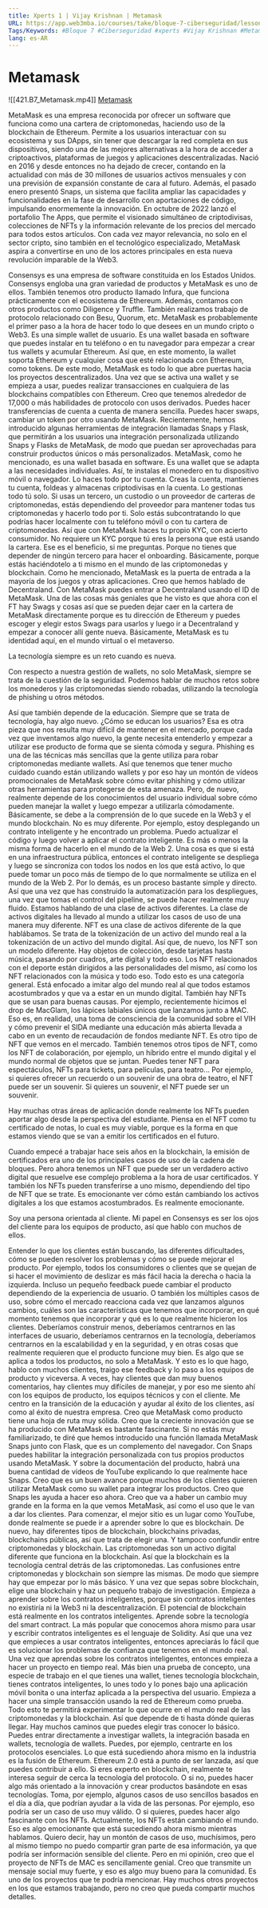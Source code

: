 ```yaml
---
title: Xperts 1 | Vijay Krishnan | Metamask
URL: https://app.web3mba.io/courses/take/bloque-7-ciberseguridad/lessons/38969867-xperts-1-vijay-krishnan-metamask
Tags/Keywords: #Bloque 7 #Ciberseguridad #xperts #Vijay Krishnan #Metamask
lang: es-AR
---
```

# Metamask
![[421.B7_Metamask.mp4]]
[Metamask](https://app.web3mba.io?wvideo=kuutefi8pp)

MetaMask es una empresa reconocida por ofrecer un software que funciona como una cartera de criptomonedas, haciendo uso de la blockchain de Ethereum. Permite a los usuarios interactuar con su ecosistema y sus DApps, sin tener que descargar la red completa en sus dispositivos, siendo una de las mejores alternativas a la hora de acceder a criptoactivos, plataformas de juegos y aplicaciones descentralizadas. Nació en 2016 y desde entonces no ha dejado de crecer, contando en la actualidad con más de 30 millones de usuarios activos mensuales y con una previsión de expansión constante de cara al futuro. Además, el pasado enero presentó Snaps, un sistema que facilita ampliar las capacidades y funcionalidades en la fase de desarrollo con aportaciones de código, impulsando enormemente la innovación. En octubre de 2022 lanzó el portafolio The Apps, que permite el visionado simultáneo de criptodivisas, colecciones de NFTs y la información relevante de los precios del mercado para todos estos artículos. Con cada vez mayor relevancia, no solo en el sector cripto, sino también en el tecnológico especializado, MetaMask aspira a convertirse en uno de los actores principales en esta nueva revolución imparable de la Web3.

Consensys es una empresa de software constituida en los Estados Unidos. Consensys engloba una gran variedad de productos y MetaMask es uno de ellos. También tenemos otro producto llamado Infura, que funciona prácticamente con el ecosistema de Ethereum. Además, contamos con otros productos como Diligence y Truffle. También realizamos trabajo de protocolo relacionado con Besu, Quorum, etc. MetaMask es probablemente el primer paso a la hora de hacer todo lo que desees en un mundo cripto o Web3. Es una simple wallet de usuario. Es una wallet basada en software que puedes instalar en tu teléfono o en tu navegador para empezar a crear tus wallets y acumular Ethereum. Así que, en este momento, la wallet soporta Ethereum y cualquier cosa que esté relacionada con Ethereum, como tokens. De este modo, MetaMask es todo lo que abre puertas hacia los proyectos descentralizados. Una vez que se activa una wallet y se empieza a usar, puedes realizar transacciones en cualquiera de las blockchains compatibles con Ethereum. Creo que tenemos alrededor de 17,000 o más habilidades de protocolo con usos derivados. Puedes hacer transferencias de cuenta a cuenta de manera sencilla. Puedes hacer swaps, cambiar un token por otro usando MetaMask. Recientemente, hemos introducido algunas herramientas de integración llamadas Snaps y Flask, que permitirán a los usuarios una integración personalizada utilizando Snaps y Flasks de MetaMask, de modo que puedan ser aprovechadas para construir productos únicos o más personalizados. MetaMask, como he mencionado, es una wallet basada en software. Es una wallet que se adapta a las necesidades individuales. Así, te instalas el monedero en tu dispositivo móvil o navegador. Lo haces todo por tu cuenta. Creas la cuenta, mantienes tu cuenta, foldeas y almacenas criptodivisas en la cuenta. Lo gestionas todo tú solo. Si usas un tercero, un custodio o un proveedor de carteras de criptomonedas, estás dependiendo del proveedor para mantener todas tus criptomonedas y hacerlo todo por ti. Solo estás subcontratando lo que podrías hacer localmente con tu teléfono móvil o con tu cartera de criptomonedas. Así que con MetaMask haces tu propio KYC, con acierto consumidor. No requiere un KYC porque tú eres la persona que está usando la cartera. Ese es el beneficio, si me preguntas. Porque no tienes que depender de ningún tercero para hacer el onboarding. Básicamente, porque estás haciéndotelo a ti mismo en el mundo de las criptomonedas y blockchain. Como he mencionado, MetaMask es la puerta de entrada a la mayoría de los juegos y otras aplicaciones. Creo que hemos hablado de Decentraland. Con MetaMask puedes entrar a Decentraland usando el ID de MetaMask. Una de las cosas más geniales que he visto es que ahora con el FT hay Swags y cosas así que se pueden dejar caer en la cartera de MetaMask directamente porque es tu dirección de Ethereum y puedes escoger y elegir estos Swags para usarlos y luego ir a Decentraland y empezar a conocer allí gente nueva. Básicamente, MetaMask es tu identidad aquí, en el mundo virtual o el metaverso.

La tecnología siempre es un reto cuando es nueva.

Con respecto a nuestra gestión de wallets, no solo MetaMask, siempre se trata de la cuestión de la seguridad. Podemos hablar de muchos retos sobre los monederos y las criptomonedas siendo robadas, utilizando la tecnología de phishing u otros métodos.

Así que también depende de la educación. Siempre que se trata de tecnología, hay algo nuevo. ¿Cómo se educan los usuarios? Esa es otra pieza que nos resulta muy difícil de mantener en el mercado, porque cada vez que inventamos algo nuevo, la gente necesita entenderlo y empezar a utilizar ese producto de forma que se sienta cómoda y segura. Phishing es una de las técnicas más sencillas que la gente utiliza para robar criptomonedas mediante wallets. Así que tenemos que tener mucho cuidado cuando están utilizando wallets y por eso hay un montón de vídeos promocionales de MetaMask sobre cómo evitar phishing y cómo utilizar otras herramientas para protegerse de esta amenaza. Pero, de nuevo, realmente depende de los conocimientos del usuario individual sobre cómo pueden manejar la wallet y luego empezar a utilizarla cómodamente. Básicamente, se debe a la comprensión de lo que sucede en la Web3 y el mundo blockchain. No es muy diferente. Por ejemplo, estoy desplegando un contrato inteligente y he encontrado un problema. Puedo actualizar el código y luego volver a aplicar el contrato inteligente. Es más o menos la misma forma de hacerlo en el mundo de la Web 2. Una cosa es que si está en una infraestructura pública, entonces el contrato inteligente se despliega y luego se sincroniza con todos los nodos en los que está activo, lo que puede tomar un poco más de tiempo de lo que normalmente se utiliza en el mundo de la Web 2. Por lo demás, es un proceso bastante simple y directo. Así que una vez que has construido la automatización para los despliegues, una vez que tomas el control del pipeline, se puede hacer realmente muy fluido. Estamos hablando de una clase de activos diferentes. La clase de activos digitales ha llevado al mundo a utilizar los casos de uso de una manera muy diferente. NFT es una clase de activos diferente de la que hablábamos. Se trata de la tokenización de un activo del mundo real a la tokenización de un activo del mundo digital. Así que, de nuevo, los NFT son un modelo diferente. Hay objetos de colección, desde tarjetas hasta música, pasando por cuadros, arte digital y todo eso. Los NFT relacionados con el deporte están dirigidos a las personalidades del mismo, así como los NFT relacionados con la música y todo eso. Todo esto es una categoría general. Está enfocado a imitar algo del mundo real al que todos estamos acostumbrados y que va a estar en un mundo digital. También hay NFTs que se usan para buenas causas. Por ejemplo, recientemente hicimos el drop de MacGlam, los lápices labiales únicos que lanzamos junto a MAC. Eso es, en realidad, una toma de consciencia de la comunidad sobre el VIH y cómo prevenir el SIDA mediante una educación más abierta llevada a cabo en un evento de recaudación de fondos mediante NFT. Es otro tipo de NFT que vemos en el mercado. También tenemos otros tipos de NFT, como los NFT de colaboración, por ejemplo, un híbrido entre el mundo digital y el mundo normal de objetos que se juntan. Puedes tener NFT para espectáculos, NFTs para tickets, para películas, para teatro... Por ejemplo, si quieres ofrecer un recuerdo o un souvenir de una obra de teatro, el NFT puede ser un souvenir. Si quieres un souvenir, el NFT puede ser un souvenir.

Hay muchas otras áreas de aplicación donde realmente los NFTs pueden aportar algo desde la perspectiva del estudiante. Piensa en el NFT como tu certificado de notas, lo cual es muy viable, porque es la forma en que estamos viendo que se van a emitir los certificados en el futuro.

Cuando empecé a trabajar hace seis años en la blockchain, la emisión de certificados era uno de los principales casos de uso de la cadena de bloques. Pero ahora tenemos un NFT que puede ser un verdadero activo digital que resuelve ese complejo problema a la hora de usar certificados. Y también los NFTs pueden transferirse a uno mismo, dependiendo del tipo de NFT que se trate. Es emocionante ver cómo están cambiando los activos digitales a los que estamos acostumbrados. Es realmente emocionante.

Soy una persona orientada al cliente. Mi papel en Consensys es ser los ojos del cliente para los equipos de producto, así que hablo con muchos de ellos.

Entender lo que los clientes están buscando, las diferentes dificultades, cómo se pueden resolver los problemas y cómo se puede mejorar el producto. Por ejemplo, todos los consumidores o clientes que se quejan de si hacer el movimiento de deslizar es más fácil hacia la derecha o hacia la izquierda. Incluso un pequeño feedback puede cambiar el producto dependiendo de la experiencia de usuario. O también los múltiples casos de uso, sobre cómo el mercado reacciona cada vez que lanzamos algunos cambios, cuáles son las características que tenemos que incorporar, en qué momento tenemos que incorporar y qué es lo que realmente hicieron los clientes. Deberíamos construir menos, deberíamos centrarnos en las interfaces de usuario, deberíamos centrarnos en la tecnología, deberíamos centrarnos en la escalabilidad y en la seguridad, y en otras cosas que realmente requieren que el producto funcione muy bien. Es algo que se aplica a todos los productos, no solo a MetaMask. Y esto es lo que hago, hablo con muchos clientes, traigo ese feedback y lo paso a los equipos de producto y viceversa. A veces, hay clientes que dan muy buenos comentarios, hay clientes muy difíciles de manejar, y por eso me siento ahí con los equipos de producto, los equipos técnicos y con el cliente. Me centro en la transición de la educación y ayudar al éxito de los clientes, así como al éxito de nuestra empresa. Creo que MetaMask como producto tiene una hoja de ruta muy sólida. Creo que la creciente innovación que se ha producido con MetaMask es bastante fascinante. Si no estás muy familiarizado, te diré que hemos introducido una función llamada MetaMask Snaps junto con Flask, que es un complemento del navegador. Con Snaps puedes habilitar la integración personalizada con tus propios productos usando MetaMask. Y sobre la documentación del producto, habrá una buena cantidad de vídeos de YouTube explicando lo que realmente hace Snaps. Creo que es un buen avance porque muchos de los clientes quieren utilizar MetaMask como su wallet para integrar los productos. Creo que Snaps les ayuda a hacer eso ahora. Creo que va a haber un cambio muy grande en la forma en la que vemos MetaMask, así como el uso que le van a dar los clientes. Para comenzar, el mejor sitio es un lugar como YouTube, donde realmente se puede ir a aprender sobre lo que es blockchain. De nuevo, hay diferentes tipos de blockchain, blockchains privadas, blockchains públicas, así que trata de elegir una. Y tampoco confundir entre criptomonedas y blockchain. Las criptomonedas son un activo digital diferente que funciona en la blockchain. Así que la blockchain es la tecnología central detrás de las criptomonedas. Las confusiones entre criptomonedas y blockchain son siempre las mismas. De modo que siempre hay que empezar por lo más básico. Y una vez que sepas sobre blockchain, elige una blockchain y haz un pequeño trabajo de investigación. Empieza a aprender sobre los contratos inteligentes, porque sin contratos inteligentes no existiría ni la Web3 ni la descentralización. El potencial de blockchain está realmente en los contratos inteligentes. Aprende sobre la tecnología del smart contract. La más popular que conocemos ahora mismo para usar y escribir contratos inteligentes es el lenguaje de Solidity. Así que una vez que empieces a usar contratos inteligentes, entonces apreciarás lo fácil que es solucionar los problemas de confianza que tenemos en el mundo real. Una vez que aprendas sobre los contratos inteligentes, entonces empieza a hacer un proyecto en tiempo real. Más bien una prueba de concepto, una especie de trabajo en el que tienes una wallet, tienes tecnología blockchain, tienes contratos inteligentes, lo unes todo y lo pones bajo una aplicación móvil bonita o una interfaz aplicada a la perspectiva del usuario. Empieza a hacer una simple transacción usando la red de Ethereum como prueba. Todo esto te permitirá experimentar lo que ocurre en el mundo real de las criptomonedas y la blockchain. Así que depende de ti hasta dónde quieras llegar. Hay muchos caminos que puedes elegir tras conocer lo básico. Puedes entrar directamente a investigar wallets, la integración basada en wallets, tecnología de wallets. Puedes, por ejemplo, centrarte en los protocolos esenciales. Lo que está sucediendo ahora mismo en la industria es la fusión de Ethereum. Ethereum 2.0 está a punto de ser lanzada, así que puedes contribuir a ello. Si eres experto en blockchain, realmente te interesa seguir de cerca la tecnología del protocolo. O si no, puedes hacer algo más orientado a la innovación y crear productos basándote en esas tecnologías. Toma, por ejemplo, algunos casos de uso sencillos basados en el día a día, que podrían ayudar a la vida de las personas. Por ejemplo, eso podría ser un caso de uso muy válido. O si quieres, puedes hacer algo fascinante con los NFTs. Actualmente, los NFTs están cambiando el mundo. Eso es algo emocionante que está sucediendo ahora mismo mientras hablamos. Quiero decir, hay un montón de casos de uso, muchísimos, pero al mismo tiempo no puedo compartir gran parte de esa información, ya que podría ser información sensible del cliente. Pero en mi opinión, creo que el proyecto de NFTs de MAC es sencillamente genial. Creo que transmite un mensaje social muy fuerte, y eso es algo muy bueno para la comunidad. Es uno de los proyectos que te podría mencionar. Hay muchos otros proyectos en los que estamos trabajando, pero no creo que pueda compartir muchos detalles.